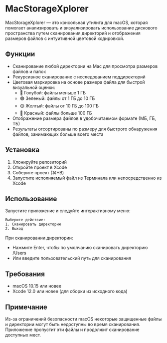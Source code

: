 # MacStorageXplorer

MacStorageXplorer — это консольная утилита для macOS, которая помогает анализировать и визуализировать использование дискового пространства путем сканирования директорий и отображения размеров файлов с интуитивной цветовой кодировкой.

## Функции

- Сканирование любой директории на Mac для просмотра размеров файлов и папок
- Рекурсивное сканирование с исследованием поддиректорий
- Цветовая маркировка на основе размера файла для быстрой визуальной оценки:
  - 🔵 Голубой: файлы меньше 1 ГБ
  - 🟢 Зеленый: файлы от 1 ГБ до 10 ГБ
  - 🟡 Желтый: файлы от 10 ГБ до 100 ГБ
  - 🔴 Красный: файлы больше 100 ГБ
- Отображение размера файлов в удобочитаемом формате (МБ, ГБ, ТБ)
- Результаты отсортированы по размеру для быстрого обнаружения файлов, занимающих больше всего места

## Установка

1. Клонируйте репозиторий
2. Откройте проект в Xcode
3. Соберите проект (⌘+B)
4. Запустите исполняемый файл из Терминала или непосредственно из Xcode

## Использование

Запустите приложение и следуйте интерактивному меню:

```
Выберите действие:
1. Сканировать директорию
2. Выход
```

При сканировании директории:
- Нажмите Enter, чтобы по умолчанию сканировать директорию /Users
- Или введите пользовательский путь для сканирования

## Требования

- macOS 10.15 или новее
- Xcode 12.0 или новее (для сборки из исходного кода)

## Примечание

Из-за ограничений безопасности macOS некоторые защищенные файлы и директории могут быть недоступны во время сканирования. Приложение пропустит эти файлы и продолжит сканирование доступных мест.


